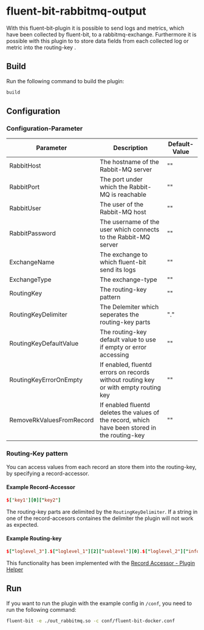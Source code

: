 # fluent-bit-rabbitmq-output

With this fluent-bit-plugin it is possible to send logs and metrics, which have been collected by fluent-bit, to a rabbitmq-exchange. Furthermore it is possible with this plugin to to store data fields from each collected log or metric into the routing-key .

## Build

Run the following command to build the plugin:
``` bash
build
```

## Configuration

### Configuration-Parameter

| Parameter                    | Description                                                                                     | Default-Value |
|------------------------------|-------------------------------------------------------------------------------------------------|---------------|
| RabbitHost                   | The hostname of the Rabbit-MQ server                                                            | ""            |
| RabbitPort                   | The port under which the Rabbit-MQ is reachable                                                 | ""            |
| RabbitUser                   | The user of the Rabbit-MQ host                                                                  | ""            |
| RabbitPassword               | The username of the user which connects to the Rabbit-MQ server                                 | ""            |
| ExchangeName                 | The exchange to which fluent-bit send its logs                                                  | ""            |
| ExchangeType                 | The exchange-type                                                                               | ""            |
| RoutingKey                   | The routing-key pattern                                                                         | ""            |
| RoutingKeyDelimiter          | The Delemiter which seperates the routing-key parts                                             | "."           |
| RoutingKeyDefaultValue       | The routing-key default value to use if empty or error accessing                                | ""            |
| RoutingKeyErrorOnEmpty       | If enabled, fluentd errors on records without routing key or with empty routing key             | ""            |
| RemoveRkValuesFromRecord     | If enabled fluentd deletes the values of the record,  which have been stored in the routing-key | ""            |

### Routing-Key pattern

You can access values from each record an store them into the routing-key, by specifying a record-accessor.

#### Example Record-Accessor
``` conf
$['key1'][0]["key2"]
```

The routing-key parts are delimited by the `RoutingKeyDelimiter`. If a string in one of the record-accesors containes the delimiter the plugin will not work as expected.


#### Example Routing-key

``` conf
$["loglevel_3"].$["loglevel_1"][2]["sublevel"][0].$["loglevel_2"]["info_loglevel"]
```

This functionality has been implemented with the [Record Accessor - Plugin Helper](https://docs.fluentd.org/plugin-helper-overview/api-plugin-helper-record_accessor)



## Run
If you want to run the plugin with the example config in `/conf`, you need to run the following command:
```bash
fluent-bit -e ./out_rabbitmq.so -c conf/fluent-bit-docker.conf
```
